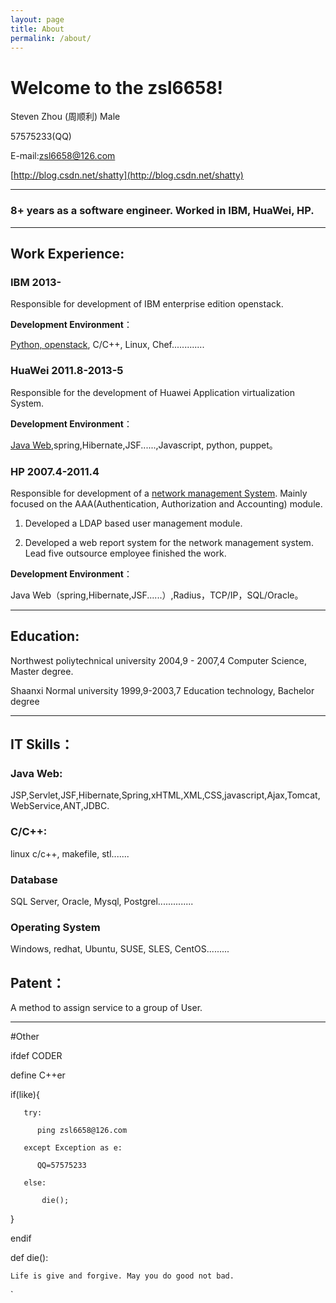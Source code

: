 ```yaml
---
layout: page
title: About
permalink: /about/
---
```


# Welcome to the zsl6658!

Steven Zhou (周顺利) Male

57575233(QQ)

E-mail:zsl6658@126.com 

[http://blog.csdn.net/shatty](http://blog.csdn.net/shatty)

***


### 8+ years as a software engineer. Worked in IBM, HuaWei, HP.


***

## Work Experience:

### IBM 2013-

Responsible for development of IBM enterprise edition openstack.

**Development Environment**：

[Python, openstack](https://github.com/openstack), C/C++, Linux, Chef.............

### HuaWei 2011.8-2013-5

Responsible for the development of Huawei Application virtualization System.

**Development Environment**：

[Java Web](https://github.com/shunliz/xue8),spring,Hibernate,JSF......,Javascript, python, puppet。

### HP 2007.4-2011.4

Responsible for development of a [network management System](http://www.h3c.com.cn/Products___Technology/Products/H3C_Soft/). Mainly focused on the AAA(Authentication, Authorization and Accounting) module.

1. Developed a LDAP based user management module.

1. Developed a web report system for the network management system. Lead five outsource employee finished the work.

**Development Environment**：

Java Web（spring,Hibernate,JSF......）,Radius，TCP/IP，SQL/Oracle。


***

## Education:
Northwest poliytechnical university 2004,9 - 2007,4 Computer Science, Master degree.

Shaanxi Normal university 1999,9-2003,7 Education technology, Bachelor degree


***

## IT Skills：
### Java Web:
JSP,Servlet,JSF,Hibernate,Spring,xHTML,XML,CSS,javascript,Ajax,Tomcat,WebService,ANT,JDBC.

### C/C++:
linux c/c++, makefile, stl.......

### Database
SQL Server, Oracle, Mysql, Postgrel..............

### Operating System
Windows, redhat, Ubuntu, SUSE, SLES, CentOS.........

## Patent：
A method to assign service to a group of User.

***
#Other


ifdef CODER
  
define C++er

   if(like){

       try:

          ping zsl6658@126.com

       except Exception as e:

          QQ=57575233

       else:

           die();

   } 

endif

def die():

    Life is give and forgive. May you do good not bad.
`

